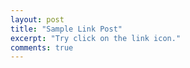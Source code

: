```yaml
---
layout: post
title: "Sample Link Post"
excerpt: "Try click on the link icon."
comments: true
---
```


